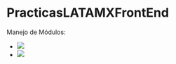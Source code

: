 # PracticasLATAMXFrontEnd

Manejo de Módulos:

<ul>
        <li><a href="Abogabot"><img src="https://img.shields.io/badge/Abogabot-brightblue?style=for-the-badge"/> </a></li>
        <li><a href="Modulo2"><img src="https://img.shields.io/badge/MODULO-%20%20DOS%20-brightgreen?style=for-the-badge"/> </a></li>
   
